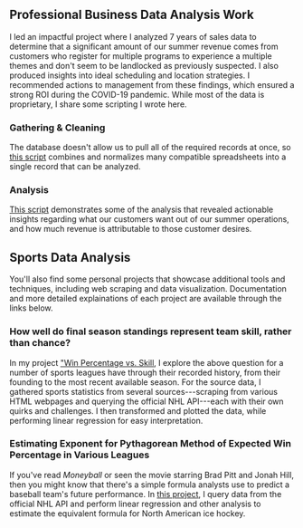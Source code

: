 <!--
**jgengelhardt/jgengelhardt** is a ✨ _special_ ✨ repository because its `README.md` (this file) appears on your GitHub profile. 

Here are some ideas:

### Hi there, I'm Joseph!

- 🌱 I’m currently learning ...
- 👯 I’m looking to collaborate on ...
- 🤔 I’m looking for help with ...
- 💬 Ask me about ...
- 📫 How to reach me: ...
- 😄 Pronouns: ...
- 🎯 Goals:
- ⚡ Fun fact: ... -->

## Professional Business Data Analysis Work
I led an impactful project where I analyzed 7 years of sales data to determine that a significant amount of our summer revenue comes from customers who register for multiple programs to experience a multiple themes and don't seem to be landlocked as previously suspected. I also produced insights into ideal scheduling and location strategies. I recommended actions to management from these findings, which ensured a strong ROI during the COVID-19 pandemic. While most of the data is proprietary, I share some scripting I wrote here.
### Gathering & Cleaning
The database doesn't allow us to pull all of the required records at once, so [this script](https://github.com/jgengelhardt/work-stuff/blob/main/combine_all2.py) combines and normalizes many compatible spreadsheets into a single record that can be analyzed.
### Analysis
[This script](https://github.com/jgengelhardt/work-stuff/blob/main/multiregistration_campers.ipynb) demonstrates some of the analysis that revealed actionable insights regarding what our customers want out of our summer operations, and how much revenue is attributable to those customer desires.

## Sports Data Analysis
You'll also find some personal projects that showcase additional tools and techniques, including web scraping and data visualization. Documentation and more detailed explainations of each project are available through the links below.
### How well do final season standings represent team skill, rather than chance? 
In my project ["Win Percentage vs. Skill](https://github.com/jgengelhardt/wpct-vs-chance), I explore the above question for a number of sports leagues have through their recorded history, from their founding to the most recent available season. For the source data, I gathered sports statistics from several sources---scraping from various HTML webpages and querying the official NHL API---each with their own quirks and challenges. I then transformed and plotted the data, while performing linear regression for easy interpretation.
### Estimating Exponent for Pythagorean Method of Expected Win Percentage in Various Leagues
If you've read *Moneyball* or seen the movie starring Brad Pitt and Jonah Hill, then you might know that there's a simple formula analysts use to predict a baseball team's future performance. In [this project](https://github.com/jgengelhardt/sports-pythagorean-exponent), I query data from the official NHL API and perform linear regression and other analysis to estimate the equivalent formula for North American ice hockey.

